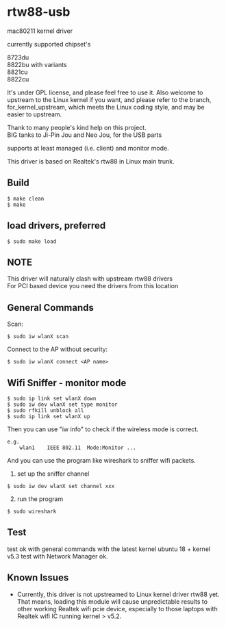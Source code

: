 # rtw88-usb

mac80211 kernel driver

currently supported chipset's

8723du  
8822bu with variants  
8821cu  
8822cu  


It's under GPL license, and please feel free to use it.
Also welcome to upstream to the Linux kernel if you want, and please
refer to the branch, for_kernel_upstream, which meets the Linux coding
style, and may be easier to upstream.

Thank to many people's kind help on this project.  
BIG tanks to Ji-Pin Jou and Neo Jou, for the USB parts

supports at least managed (i.e. client) and monitor mode.

This driver is based on Realtek's rtw88 in Linux main trunk.

## Build

```console
$ make clean
$ make
```

## load drivers, preferred

```console
$ sudo make load
```

## NOTE
This driver will naturally clash with upstream rtw88 drivers  
For PCI based device you need the drivers from this location  


## General Commands

Scan:
```console
$ sudo iw wlanX scan
```
Connect to the AP without security:
```console
$ sudo iw wlanX connect <AP name>
```
## Wifi Sniffer - monitor mode
```console
$ sudo ip link set wlanX down
$ sudo iw dev wlanX set type monitor
$ sudo rfkill unblock all
$ sudo ip link set wlanX up
```

Then you can use "iw <device> info" to check if the wireless mode is correct.
```console
e.g.
    wlan1    IEEE 802.11  Mode:Monitor ... 
```

And you can use the program like wireshark to sniffer wifi packets.
1. set up the sniffer channel
```console
$ sudo iw dev wlanX set channel xxx
```

2. run the program
```console
$ sudo wireshark
```

## Test
test ok with general commands with the latest kernel
ubuntu 18 + kernel v5.3 test with Network Manager ok. 

## Known Issues

* Currently, this driver is not upstreamed to Linux kernel driver rtw88 yet. That means, loading this module will cause unpredictable results to other working Realtek wifi pcie device, especially to those laptops with Realtek wifi IC running kernel > v5.2.
